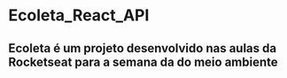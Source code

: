 # Ecoleta_React_API

## Ecoleta é um projeto desenvolvido nas aulas da Rocketseat para a semana da do meio ambiente  

